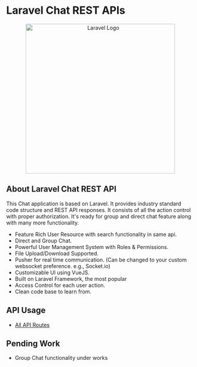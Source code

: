 # Laravel Chat REST APIs
<p align="center"><a href="https://laravel.com" target="_blank"><img src="https://raw.githubusercontent.com/laravel/art/master/logo-lockup/5%20SVG/2%20CMYK/1%20Full%20Color/laravel-logolockup-cmyk-red.svg" width="400" alt="Laravel Logo"></a></p>


## About Laravel Chat REST API

This Chat application is based on Laravel. It provides industry standard code structure and REST API responses. It consists of all the action control with proper authorization. It's ready for group and direct chat feature along with many more functionality.

- Feature Rich User Resource with search functionality in same api.
- Direct and Group Chat.
- Powerful  User Management System with Roles & Permissions.
- File Upload/Download Supported.
- Pusher for real time communication. (Can be changed to your custom websocket preference. e.g., Socket.io)
- Customizable UI using VueJS.
- Built on Laravel Framework, the most popular
- Access Control for each user action.
- Clean code base to learn from.


## API Usage
- [All API Routes](https://github.com/rashadkhan359/Laravel-Chat-REST-API/blob/master/resources/json/api.json)


## Pending Work
- Group Chat functionality under works
